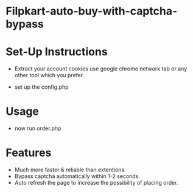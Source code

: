 # Filpkart-auto-buy-with-captcha-bypass

  # Set-Up Instructions

  * Extract your account cookies 
     use google chrome network tab or any other tool which you prefer.

  * set up the config.php

  # Usage

  * now run order.php 

  # Features
  
  * Much more faster & reliable than extentions.
  * Bypass captcha automatically within 1-2 seconds.
  * Auto refresh the page to increase the possibility of placing order.
